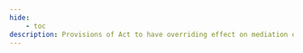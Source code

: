 ```yaml
---
hide:
    - toc
description: Provisions of Act to have overriding effect on mediation or conciliation contained in other laws
---
```

